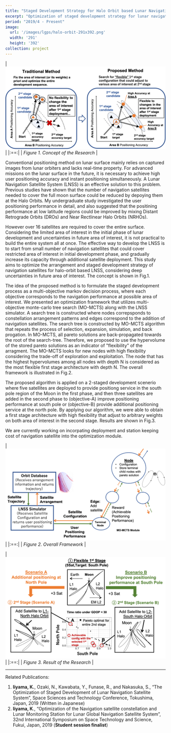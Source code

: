 ```yaml
---
title: "Staged Development Strategy for Halo Orbit based Lunar Navigation Satellite System"
excerpt: "Optimization of staged development strategy for lunar navigation satellite system considering uncertainties in future area of interest"
period: "2019/4 - Present"
image: 
  url: '/images/lgps/halo-orbit-291x392.png'
  width: '291'
  height: '392'
collection: project
---
```


| ![lnss_concept-1064x546.png](/images/lgps/lnss_concept-1064x546.png)|
|:==:|
| *Figure 1. Concept of the Research* |

Conventional positioning method on lunar surface mainly relies on captured images from lunar orbiters and lacks real-time property. For advanced missions on the lunar surface in the future, it is necessary to achieve high user positioning accuracy and instant positioning simultaneously. A Lunar Navigation Satellite System (LNSS) is an effective solution to this problem. Previous studies have shown that the number of navigation satellites needed to cover the full moon surface could be reduced by depoying them at the Halo Orbits. My undergraduate study investigated the user positioning performance in detail, and also suggested that the positining performance at low latitude regions could be improved by mixing Distant Retrograde Orbits (DROs) and Near Rectlinear Halo Orbits (NRHOs). 

However over 16 satellites are required to cover the entire surface. Considering the limited area of interest in the initial phase of lunar development and uncertainties in future area of interest, it is not practical to build the entire system all at once. The effective way to develop the LNSS is to start from small number of navigation satellites that could cover restricted area of interest in initial development phase, and gradually increase its capacity through additional satellite deployment. This study aims to optimize the arrangement and staged development strategy of navigation satellites for halo-orbit based LNSS, considering deep uncertainties in future area of interest. The concept is shown in Fig.1.

The idea of the proposed method is to formulate the staged development process as a multi-objective markov decision process, where each objective corresponds to the navigation performance at possible area of interest. We presented an optimization framework that utilizes multi-objective monte-carlo tree search (MO-MCTS) along with the LNSS simulator. A search tree is constructed where nodes correpsponds to constellation arrangement patterns and edges correspond to the addition of navigation satellites. The search tree is constructed by MO-MCTS algorithm that repeats the process of selection, expansion, simulation, and back progation. In MO-MCTS, all pareto solutions are back-propagated towards the root of the search-tree. Therefore, we proposed to use the hypervolume of the stored pareto solutions as an indicator of "flexibility" of the arragment. The MO-MCTS looks for new nodes with high flexibility considering the trade-off of exploration and exploitation. The node that has the highest hypervolumes among all nodes with depth N is considered as the most flexible first stage architecture with depth N. The overall framework is illustrated in Fig.2.

The proposed algorithm is applied on a 2-staged development scenerio where five satellites are deployed to provide positiong service in the south pole region of the Moon in the first phase, and then three satellites are added in the second phase to (objective-A) improve positioning performance at south pole or (objective-B) provide additional positioning service at the north pole. By applying our algorithm, we were able to obtain a first stage architecture with high flexibility that adjust to arbitrary weights on both area of interest in the second stage. Results are shown in Fig.3.

We are currently working on incorpating deployment and station keeping cost of navigation satellite into the optimization module.

| ![lnss_method-1073x613.png](/images/lgps/lnss_method_1073x613.png)|
|:==:|
| *Figure 2. Overall Framework* |

| ![lnss_result-1069x674.png](/images/lgps/lnss_result-1069x674.png)|
|:==:|
| *Figure 3. Result of the Research* |

---
Related Publications:
1. **Iiyama, K.**, Ozaki, N., Kawabata, Y., Funase, R., and Nakasuka, S., “The Optimization of Staged Development of Lunar Navigation Satellite System”, Space Sciences and Technology Conference, Tokushima, Japan, 2019 (Written in Japanese)
2. **Iiyama, K**., “Optimization of the Navigation satellite constellation and Lunar Monitoring Station for Lunar Global Navigation Satellite System”, 32nd International Symposium on Space Technology and Science, Fukui, Japan, 2019 (**Student session finalist**)